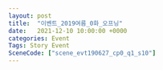 ```yaml
---
layout: post
title:  "이벤트_2019여름_0화_오프닝"
date:   2021-12-10 10:00:00 +0000
categories: Event
Tags: Story Event
SceneCode: ["scene_evt190627_cp0_q1_s10"]
---
```


